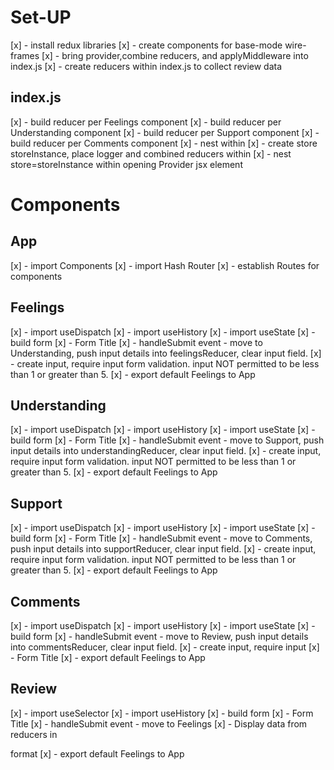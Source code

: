 # Set-UP
[x] - install redux libraries
[x] - create components for base-mode wire-frames
[x] - bring provider,combine reducers, and applyMiddleware into index.js
[x] - create reducers within index.js to collect review data

## index.js
[x] - build reducer per Feelings component
[x] - build reducer per Understanding component
[x] - build reducer per Support component
[x] - build reducer per Comments component
[x] - nest <App/> within <Provider>
[x] - create store storeInstance, place logger and combined reducers within
[x] - nest store=storeInstance within opening Provider jsx element


# Components

## App
[x] - import Components 
[x] - import Hash Router
[x] - establish Routes for components
## Feelings
[x] - import useDispatch
[x] - import useHistory
[x] - import useState
[x] - build form 
[x] - Form Title
[x] - handleSubmit event - move to Understanding, push input details into feelingsReducer, clear input field.
[x] - create input, require input form validation. input NOT permitted to be less than 1 or greater than 5.
[x] - export default Feelings to App
## Understanding
[x] - import useDispatch
[x] - import useHistory
[x] - import useState
[x] - build form 
[x] - Form Title
[x] - handleSubmit event - move to Support, push input details into understandingReducer, clear input field.
[x] - create input, require input form validation. input NOT permitted to be less than 1 or greater than 5. 
[x] - export default Feelings to App
## Support
[x] - import useDispatch
[x] - import useHistory
[x] - import useState
[x] - build form 
[x] - Form Title
[x] - handleSubmit event - move to Comments, push input details into supportReducer, clear input field.
[x] - create input, require input form validation. input NOT permitted to be less than 1 or greater than 5.
[x] - export default Feelings to App
## Comments
[x] - import useDispatch
[x] - import useHistory
[x] - import useState
[x] - build form 
[x] - handleSubmit event - move to Review, push input details into commentsReducer, clear input field.
[x] - create input, require input
[x] - Form Title
[x] - export default Feelings to App 
## Review
[x] - import useSelector
[x] - import useHistory
[x] - build form
[x] - Form Title
[x] - handleSubmit event - move to Feelings
[x] - Display data from reducers in <p> format
[x] - export default Feelings to App
